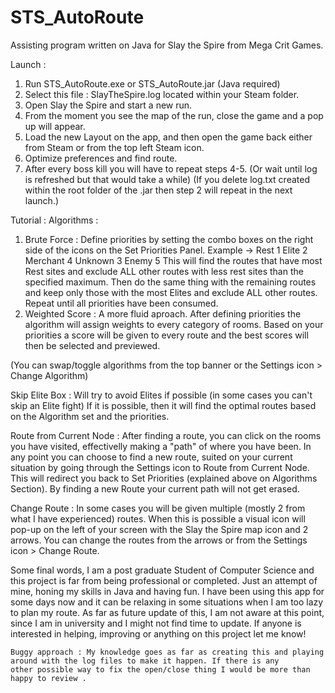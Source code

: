 # STS_AutoRoute
Assisting program written on Java for Slay the Spire from Mega Crit Games. 

Launch : 
1. Run STS_AutoRoute.exe or STS_AutoRoute.jar (Java required)
2. Select this file : SlayTheSpire.log located within your Steam folder.
3. Open Slay the Spire and start a new run.
4. From the moment you see the map of the run, close the game and a pop up will appear.
5. Load the new Layout on the app, and then open the game back either from Steam or from the top left Steam icon.
6. Optimize preferences and find route.
7. After every boss kill you will have to repeat steps 4-5. (Or wait until log is refreshed but that would take a while)
(If you delete log.txt created within the root folder of the .jar then step 2 will repeat in the next launch.)

Tutorial :
  Algorithms : 
  1. Brute Force :
     Define priorities by setting the combo boxes on the right side of the icons on the Set Priorities Panel.
     Example -> Rest 1
                Elite 2
                Merchant 4
                Unknown 3
                Enemy 5
     This will find the routes that have most Rest sites and exclude ALL other routes with less rest sites than the specified maximum.
     Then do the same thing with the remaining routes and keep only those with the most Elites and exclude ALL other routes.
     Repeat until all priorities have been consumed.
  2. Weighted Score :
     A more fluid aproach. After defining priorities the algorithm will assign weights to every category of rooms.
     Based on your priorities a score will be given to every route and the best scores will then be selected and previewed.
     
 (You can swap/toggle algorithms from the top banner or the Settings icon > Change Algorithm)
  
  Skip Elite Box : 
  Will try to avoid Elites if possible (in some cases you can't skip an Elite fight)
  If it is possible, then it will find the optimal routes based on the Algorithm set and the priorities.
  
  Route from Current Node :
  After finding a route, you can click on the rooms you have visited, effectivelly making a "path" of where you have been.
  In any point you can choose to find a new route, suited on your current situation by going through the Settings icon to Route 
  from Current Node. This will redirect you back to Set Priorities (explained above on Algorithms Section). By finding a new Route 
  your current path will not get erased.
  
  Change Route :
  In some cases you will be given multiple (mostly 2 from what I have experienced) routes. When this is possible a visual icon will 
  pop-up on the left of your screen with the Slay the Spire map icon and 2 arrows. You can change the routes from the arrows or from the
  Settings icon > Change Route.
  
  Some final words,
    I am a post graduate Student of Computer Science and this project is far from being professional or completed. Just an attempt of
    mine, honing my skills in Java and having fun. I have been using this app for some days now and it can be relaxing in some
    situations when I am too lazy to plan my route. As far as future update of this, I am not aware at this point, since I am in 
    university and I might not find time to update. If anyone is interested in helping, improving or anything on this project let me
    know!
    
    Buggy approach : My knowledge goes as far as creating this and playing around with the log files to make it happen. If there is any
    other possible way to fix the open/close thing I would be more than happy to review .
   
